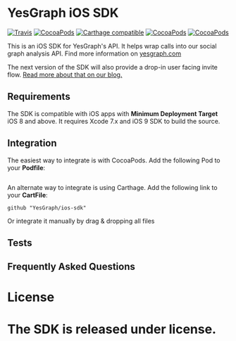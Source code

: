 # YesGraph iOS SDK

[![Travis](https://travis-ci.org/YesGraph/ios-sdk.svg)](https://travis-ci.org/YesGraph/ios-sdk)
[![CocoaPods](https://img.shields.io/cocoapods/v/YesGraph-iOS-SDK.svg?style=flat)](http://cocoapods.org/?q=)
[![Carthage compatible](https://img.shields.io/badge/Carthage-compatible-4BC51D.svg?style=flat)](https://github.com/Carthage/Carthage)
[![CocoaPods](https://img.shields.io/cocoapods/l/YesGraph.svg?style=flat)](https://github.com/yesgraph/ios-sdk/blob/master/LICENSE)
[![CocoaPods](https://img.shields.io/cocoapods/p/YesGraph.svg?style=flat)](https://github.com/yesgraph/ios-sdk#)

This is an iOS SDK for YesGraph's API. It helps wrap calls into our social graph analysis API. Find more information on [yesgraph.com](https://www.yesgraph.com)

The next version of the SDK will also provide a drop-in user facing invite flow. [Read more about that on our blog.](http://blog.yesgraph.com/perfect-share-flow/) 

## Requirements

The SDK is compatible with iOS apps with **Minimum Deployment Target** iOS 8 and above. It requires Xcode 7.x and  iOS 9 SDK to build the source.

## Integration

The easiest way to integrate is with CocoaPods. Add the following Pod to your **Podfile**:

```
```

An alternate way to integrate is using Carthage. Add the following link to your **CartFile**:

```
github "YesGraph/ios-sdk"
```

Or integrate it manually by drag & dropping all files 

## Tests

## Frequently Asked Questions

License
======

The SDK is released under <LICENSE> license.
=======
